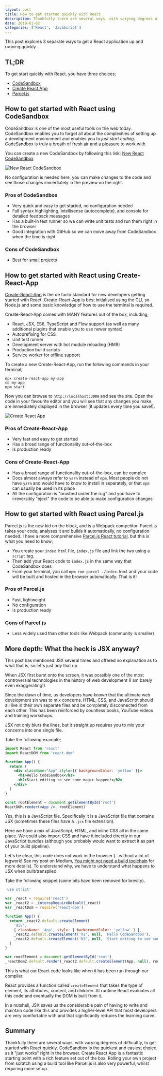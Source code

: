 ```yaml
---
layout: post
title: How to get started quickly with React
description: Thankfully there are several ways, with varying degrees of difficultly, to get started with React quickly.
date: 2019-01-02
categories: ['React', 'JavaScript']
---
```


This post explores 3 separate ways to get a React application up and running quickly.

## TL;DR

To get start quickly with React, you have three choices;

- [CodeSandbox](https://codesandbox.io/s/new)
- [Create React App](https://reactjs.org/docs/create-a-new-react-app.html)
- [Parcel.js](/parcel.js/build-a-react-web-app-with-parcel/)

## How to get started with React using CodeSandbox

CodeSandbox is one of the most useful tools on the web today. CodeSandbox enables you to forget all about the complexities of setting up a development environment and enables you to _just start coding_. CodeSandbox is truly a breath of fresh air and a pleasure to work with.

You can create a new CodeSandbox by following this link; [New React CodeSandbox](https://codesandbox.io/s/new)

![New React CodeSandbox](new-react-codesandbox.png)

No configuration is needed here, you can make changes to the code and see those changes immediately in the preview on the right.

### Pros of CodeSandbox

- Very quick and easy to get started, no configuration needed
- Full syntax highlighting, intellisense (autocomplete), and console for detailed feedback messages
- Has a built-in test runner so we can write unit tests and run them right in the browser
- Good integration with GitHub so we can move away from CodeSandbox when the time is right

### Cons of CodeSandbox

- Best for small projects

## How to get started with React using Create-React-App

[Create-React-App](https://facebook.github.io/create-react-app/) is the de facto standard for new developers getting started with React. Create-React-App is best initialised using the CLI, so Node.js and some basic knowledge of how to use the terminal is required.

Create-React-App comes with MANY features out of the box, including;

- React, JSX, ES6, TypeScript and Flow support (as well as many additional plugins that enable you to use newer syntax)
- Autoprefixing for CSS
- Unit test runner
- Development server with hot module reloading (HMR)
- Production build scripts
- Service worker for offline support

To create a new Create-React-App, run the following commands in your terminal;

```shell
npx create-react-app my-app
cd my-app
npm start
```

Now you can browse to `http://localhost:3000` and see the site. Open the code in your favourite editor and you will see that any changes you make are immediately displayed in the browser (it updates every time you save!).

![Create React App](create-react-app.png)

### Pros of Create-React-App

- Very fast and easy to get started
- Has a broad range of functionality out-of-the-box
- Is production ready

### Cons of Create-React-App

- Has a broad range of functionality out-of-the-box, can be complex
- Docs almost always refer to `yarn` instead of `npm`. Most people do not have `yarn` and would have to know to install in separately, or that `npm` can usually be used in its place
- All the configuration is "brushed under the rug" and you have to irreversibly "eject" the code to be able to make configuration changes

## How to get started with React using Parcel.js

Parcel.js is the new kid on the block, and is a Webpack competitor. Parcel.js takes your code, analyses it and builds it automatically, no configuration needed. I have a more comprehensive [Parcel.js React tutorial](/parcel.js/build-a-react-web-app-with-parcel/), but this is what you need to know;

- You create your `index.html` file, `index.js` file and link the two using a `script` tag.
- Then add your React code to `index.js` in the same way that CodeSandbox does
- From your terminal, you call `npm run parcel ./index.html` and your code will be built and hosted in the browser automatically. That is it!

### Pros of Parcel.js

- Fast, lightweight
- No configuration
- Is production ready

### Cons of Parcel.js

- Less widely used than other tools like Webpack (community is smaller)

## More depth: What the heck is JSX anyway?

This post has mentioned JSX several times and offered no explanation as to what that is, so let's just tidy that up.

When JSX first burst onto the screen, it was possibly one of the most controversial technologies in the history of web development (I am barely even exaggerating!).

Since the dawn of time, us developers have _known_ that the ultimate web development sin was to mix concerns. HTML, CSS, and JavaScript should all live in their own separate files and be completely disconnected from each other. This has been reinforced by countless books, YouTube videos and training workshops.

JSX not only blurs the lines, but it straight up requires you to mix your concerns into one single file.

Take the following example;

```jsx
import React from 'react'
import ReactDOM from 'react-dom'

function App() {
  return (
    <div className="App" style={{ backgroundColor: 'yellow' }}>
      <h1>Hello CodeSandbox</h1>
      <h2>Start editing to see some magic happen!</h2>
    </div>
  )
}

const rootElement = document.getElementById('root')
ReactDOM.render(<App />, rootElement)
```

Yes, this is a JavaScript file. Specifically it is a JavaScript file that contains JSX (sometimes these files have a `.jsx` file extension).

Here we have a mix of JavaScript, HTML, and inline CSS all in the same place. We could also import CSS and have it included directly in our JavaScript bundles (although you probably would want to extract it as part of your build pipeline).

Let's be clear, this code does not work in the browser (...without a lot of legwork! See my post on Medium, [You might not need a build toolchain](https://itnext.io/you-might-not-need-a-build-toolchain-324edcef7f9a) for more details). To understand why, we have to understand what happens to JSX when built/transpiled.

Take the following snippet (some bits have been removed for brevity).

```jsx
'use strict'

var _react = require('react')
var _react2 = _interopRequireDefault(_react)
var _reactDom = require('react-dom')

function App() {
  return _react2.default.createElement(
    'div',
    { className: 'App', style: { backgroundColor: 'yellow' } },
    _react2.default.createElement('h1', null, 'Hello CodeSandbox'),
    _react2.default.createElement('h2', null, 'Start editing to see some magic happen!')
  )
}

var rootElement = document.getElementById('root')
_reactDom2.default.render(_react2.default.createElement(App, null), rootElement)
```

This is what our React code looks like when it has been run through our compiler.

React provides a function called `createElement` that takes the type of element, its attributes, content, and children. At runtime React evaluates all this code and eventually the DOM is built from it.

In a nutshell, JSX saves us the considerable pain of having to write and maintain code like this and provides a higher-level API that most developers are very comfortable with and that significantly reduces the learning curve.

## Summary

Thankfully there are several ways, with varying degrees of difficultly, to get started with React quickly. CodeSandbox is the quickest and easiest choice, as it "just works" right in the browser. Create React App is a fantastic starting point with a rich feature set out of the box. Rolling your own project from scratch using a build tool like Parcel.js is also very powerful, whilst requiring more setup.
